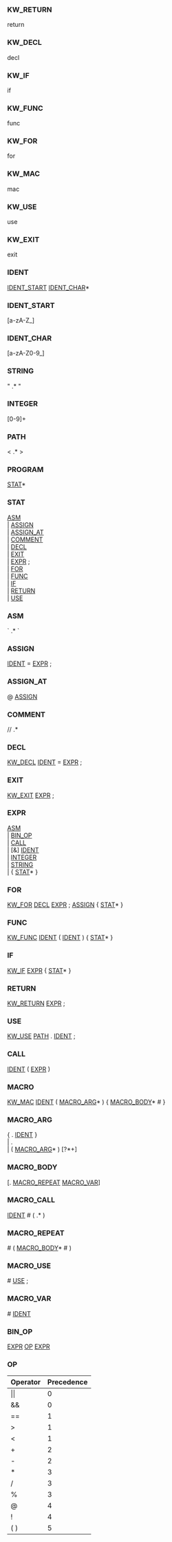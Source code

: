 ### KW_RETURN
return

### KW_DECL
decl

### KW_IF
if

### KW_FUNC
func

### KW_FOR
for

### KW_MAC
mac

### KW_USE
use

### KW_EXIT
exit

### IDENT
[IDENT_START](#ident_start) [IDENT_CHAR](#ident_char)*

### IDENT_START
[a-zA-Z_]

### IDENT_CHAR
[a-zA-Z0-9_]

### STRING
" .* "

### INTEGER
[0-9]+

### PATH
< .* >

### PROGRAM
[STAT](#stat)*

### STAT
[ASM](#asm) \
| [ASSIGN](#assign) \
| [ASSIGN_AT](#assign_at) \
| [COMMENT](#comment) \
| [DECL](#decl) \
| [EXIT](#exit) \
| [EXPR](#expr) ; \
| [FOR](#for) \
| [FUNC](#func) \
| [IF](#if) \
| [RETURN](#return) \
| [USE](#use)

### ASM
\` .* \`

### ASSIGN
[IDENT](#ident) = [EXPR](#expr) ;

### ASSIGN_AT
@ [ASSIGN](#assign)

### COMMENT
// .*

### DECL
[KW_DECL](#kw_decl) [IDENT](#ident) = [EXPR](#expr) ;

### EXIT
[KW_EXIT](#kw_exit) [EXPR](#expr) ;

### EXPR
[ASM](#asm) \
| [BIN_OP](#bin_op) \
| [CALL](#call) \
| [&] [IDENT](#ident) \
| [INTEGER](#integer) \
| [STRING](#string) \
| { [STAT](#stat)* }

### FOR
[KW_FOR](#kw_for) [DECL](#decl) [EXPR](#expr) ; [ASSIGN](#assign) { [STAT](#stat)* }

### FUNC
[KW_FUNC](#kw_func) [IDENT](#ident) ( [IDENT](#ident) ) { [STAT](#stat)* }

### IF
[KW_IF](#kw_if) [EXPR](#expr) { [STAT](#stat)* }

### RETURN
[KW_RETURN](#kw_return) [EXPR](#expr) ;

### USE
[KW_USE](#kw_use) [PATH](#path) . [IDENT](#ident) ;

### CALL
[IDENT](#ident) ( [EXPR](#expr) )

### MACRO
[KW_MAC](#kw_mac) [IDENT](#ident) ( [MACRO_ARG](#macro_arg)* ) { [MACRO_BODY](#macro_body)* # }

### MACRO_ARG
{ . [IDENT](#ident) } \
| . \
| ( [MACRO_ARG](#macro_arg)* ) [?*+]

### MACRO_BODY
[. [MACRO_REPEAT](#macro_repeat) [MACRO_VAR](#macro_var)]

### MACRO_CALL
[IDENT](#ident) # ( .* )

### MACRO_REPEAT
\# ( [MACRO_BODY](#macro_body)* # )

### MACRO_USE
\# [USE](#use) ;

### MACRO_VAR
\# [IDENT](#ident)

### BIN_OP
[EXPR](#expr) [OP](#op) [EXPR](#expr)

### OP
| Operator | Precedence |
|----------|------------|
| \|\|     | 0          |
| &&       | 0          |
| ==       | 1          |
| >        | 1          |
| <        | 1          |
| +        | 2          |
| -        | 2          |
| *        | 3          |
| /        | 3          |
| %        | 3          |
| @        | 4          |
| !        | 4          |
| (  )     | 5          |
